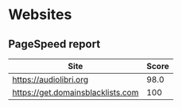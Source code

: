 # Websites
## PageSpeed report
| Site | Score |
|------|-------|
| https://audiolibri.org | 98.0 |
| https://get.domainsblacklists.com | 100 |
